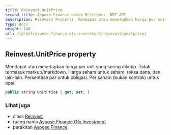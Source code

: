 ```yaml
---
title: Reinvest.UnitPrice
second_title: Aspose.Finance untuk Referensi .NET API
description: Reinvest Properti. Mendapat atau menetapkan harga per unit yang sering dikutip. Tidak termasuk markup/markdown. Harga saham untuk saham reksa dana dan lainlain. Persentase par untuk obligasi. Per saham bukan kontrak untuk opsi.
type: docs
weight: 140
url: /id/net/aspose.finance.ofx.investment/reinvest/unitprice/
---
```

## Reinvest.UnitPrice property

Mendapat atau menetapkan harga per unit yang sering dikutip. Tidak termasuk markup/markdown. Harga saham untuk saham, reksa dana, dan lain-lain. Persentase par untuk obligasi. Per saham (bukan kontrak) untuk opsi.

```csharp
public string UnitPrice { get; set; }
```

### Lihat juga

* class [Reinvest](../)
* ruang nama [Aspose.Finance.Ofx.Investment](../../reinvest/)
* perakitan [Aspose.Finance](../../../)


